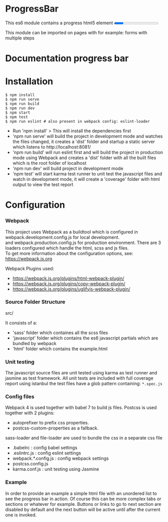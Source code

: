 # ProgressBar 
 This es6 module contains a progress html5 element <progress>. This module is written in es6. The progress element reacts on progress in a process, starting with a nodelist. This nodeList must be a javascript nodeList(will be converted to an array).
 This module has been unit tested as well as tested in most common devices/browsers on desktop and mobile including IE10/11
 
 This module can be imported on pages with for example: forms with multiple steps 

# Documentation progress bar

# Installation 

```shell
$ npm install
$ npm run serve
$ npm run build
$ npm run dev
$ npm start
$ npm test
$ npm run eslint # also present in webpack config: eslint-loader
```

<ul>
<li>Run 'npm install' > 
This will install the dependencies first </li> 
<li>'npm run serve' will build the project in development mode and watches the files changed, it creates a 'dist' folder and startup a static server
which listens to http://localhost:8081/</li>
<li>'npm run build' will run eslint first and will build the project in production mode using Webpack and creates a 'dist' folder with all the built files which is the root folder of localhost</li>

<li>'npm run dev' will build project in development mode </li>
<li>'npm test' will start karma test runner to unit test the javascript files and watch in development mode, it will create a 'coverage' folder with html output to view the test report </li>
</ul>


# Configuration

### Webpack
This project uses Webpack as a buildtool which is configured in webpack.development.config.js for local development. <br>
and webpack.production.config.js for production environment.
There are 3 loaders configured which handle the html, scss and js files.<br>
To get more information about the configuration options, see: <a href="https://webpack.js.org">https://webpack.js.org</a>

Webpack Plugins used:
- https://webpack.js.org/plugins/html-webpack-plugin/
- https://webpack.js.org/plugins/copy-webpack-plugin/
- https://webpack.js.org/plugins/uglifyjs-webpack-plugin/

### Source Folder Structure



src/

It consists of a:
<ul>
<li>'sass' folder which containes all the scss files</li>
<li>'javascript' folder which contains the es6 javascript partials which are bundled by webpack 
<li>'html' folder which contains the example.html
</li>
</ul>

### Unit testing

The javascript source files are unit tested using karma as test runner and jasmine as test framework. 
All unit tests are included with full coverage report using istanbul
the test files have a glob pattern containing: `*.spec.js`



### Config files

Webpack 4 is used together with babel 7 to build js files. Postcss is used together with 2 plugins: 
- autoprefixer to prefix css properties.
- postcss-custom-properties as a fallback.

sass-loader and file-loader are used to bundle the css in a separate css file

- .babelrc : config babel settings
- .eslintrc.js : config eslint settings
- webpack.*.config.js : config webpack settings
- postcss.config.js
- karma.conf.js : unit testing using Jasmine



### Example

In order to provide an example a simple html file with an unordered list to see the progress bar in action. Of course this can be more complex tabs or sections or whatever for example. Buttons or links to go to next section are disabled by default and the next button will be active until after the current one is invoked. 




